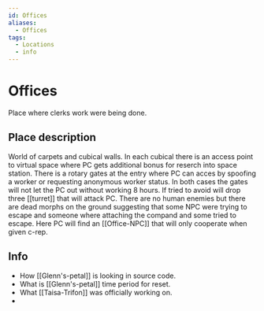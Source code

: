 ```yaml
---
id: Offices
aliases:
  - Offices
tags:
  - Locations
  - info
---
```


# Offices
Place where clerks work were being done.

## Place description 

World of carpets and cubical walls. In each cubical there is an access point to virtual space where PC gets additional bonus for reserch into space station. 
There is a rotary gates at the entry where PC can acces by spoofing a worker or requesting anonymous worker status. In both cases the gates will not let the PC out without working 8 hours. If tried to avoid will drop three [[turret]] that will attack PC.
There are no human enemies but there are dead morphs on the ground suggesting that some NPC were trying to escape and someone where attaching the compand and some tried to escape. Here PC will find an [[Office-NPC]] that will only cooperate when given c-rep.

## Info
* How [[Glenn's-petal]] is looking in source code. 
* What is [[Glenn's-petal]] time period for reset.
* What [[Taisa-Trifon]] was officially working on.
* 

